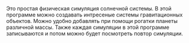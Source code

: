 Это простая физическая симуляция солнечной системы. В этой программе можно создавать интресеные системы гравитационных объектов. 
Можно удобно добавлять при помощи рогатки планеты различной массы. 
Также каждая симуляции в этой программе записываются и потом можно будет посмотреть повтор симуляции.
